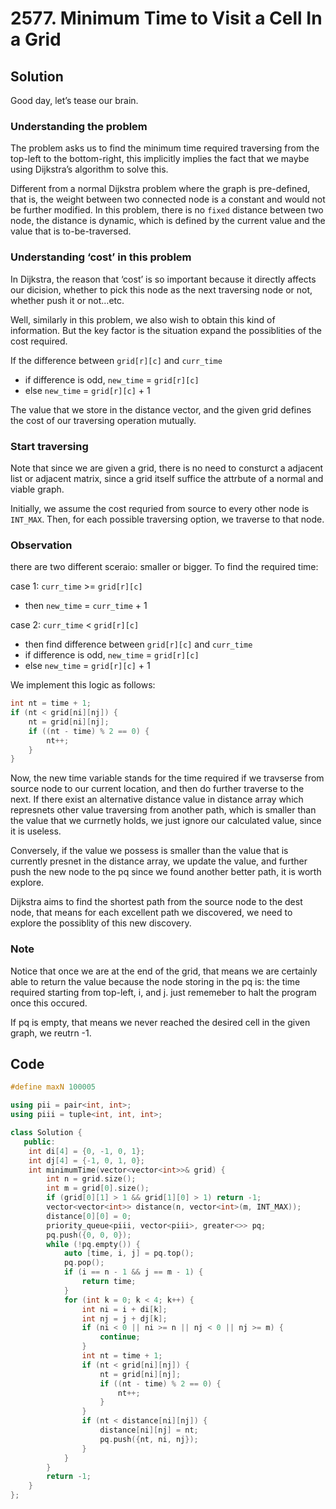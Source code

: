 # 2577. Minimum Time to Visit a Cell In a Grid

## Solution

Good day, let’s tease our brain.

### Understanding the problem

The problem asks us to find the minimum time required traversing from the top-left to the bottom-right, this implicitly implies the fact that we maybe using Dijkstra’s algorithm to solve this.

Different from a normal Dijkstra problem where the graph is pre-defined, that is, the weight between two connected node is a constant and would not be further modified. In this problem, there is no `fixed` distance between two node, the distance is dynamic, which is defined by the current value and the value that is to-be-traversed.

### Understanding ‘cost’ in this problem

In Dijkstra, the reason that ‘cost’ is so important because it directly affects our dicision, whether to pick this node as the next traversing node or not, whether push it or not…etc.

Well, similarly in this problem, we also wish to obtain this kind of information. But the key factor is the situation expand the possiblities of the cost required.

If the difference between `grid[r][c]` and `curr_time`

- if difference is odd, `new_time` = `grid[r][c]`
- else `new_time` = `grid[r][c]` + 1

The value that we store in the distance vector, and the given grid defines the cost of our traversing operation mutually.

### Start traversing

Note that since we are given a grid, there is no need to consturct a adjacent list or adjacent matrix, since a grid itself suffice the attrbute of a normal and viable graph.

Initially, we assume the cost requried from source to every other node is `INT_MAX`. Then, for each possible traversing option, we traverse to that node.

### Observation

there are two different sceraio: smaller or bigger. To find the required time:

case 1: `curr_time` >= `grid[r][c]`

- then `new_time` = `curr_time` + 1

case 2: `curr_time` < `grid[r][c]`

- then find difference between `grid[r][c]` and `curr_time`
- if difference is odd, `new_time` = `grid[r][c]`
- else `new_time` = `grid[r][c]` + 1

We implement this logic as follows:

```cpp
int nt = time + 1;
if (nt < grid[ni][nj]) {
    nt = grid[ni][nj];
    if ((nt - time) % 2 == 0) {
        nt++;
    }
}
```

Now, the new time variable stands for the time required if we travserse from source node to our current location, and then do further traverse to the next. If there exist an alternative distance value in distance array which represnets other value traversing from another path, which is smaller than the value that we currnetly holds, we just ignore our calculated value, since it is useless.

Conversely, if the value we possess is smaller than the value that is currently presnet in the distance array, we update the value, and further push the new node to the pq since we found another better path, it is worth explore.

Dijkstra aims to find the shortest path from the source node to the dest node, that means for each excellent path we discovered, we need to explore the possiblity of this new discovery.

### Note

Notice that once we are at the end of the grid, that means we are certainly able to return the value because the node storing in the pq is: the time required starting from top-left, i, and j. just rememeber to halt the program once this occured.

If pq is empty, that means we never reached the desired cell in the given graph, we reutrn -1.

## Code

```cpp
#define maxN 100005

using pii = pair<int, int>;
using piii = tuple<int, int, int>;

class Solution {
   public:
    int di[4] = {0, -1, 0, 1};
    int dj[4] = {-1, 0, 1, 0};
    int minimumTime(vector<vector<int>>& grid) {
        int n = grid.size();
        int m = grid[0].size();
        if (grid[0][1] > 1 && grid[1][0] > 1) return -1;
        vector<vector<int>> distance(n, vector<int>(m, INT_MAX));
        distance[0][0] = 0;
        priority_queue<piii, vector<piii>, greater<>> pq;
        pq.push({0, 0, 0});
        while (!pq.empty()) {
            auto [time, i, j] = pq.top();
            pq.pop();
            if (i == n - 1 && j == m - 1) {
                return time;
            }
            for (int k = 0; k < 4; k++) {
                int ni = i + di[k];
                int nj = j + dj[k];
                if (ni < 0 || ni >= n || nj < 0 || nj >= m) {
                    continue;
                }
                int nt = time + 1;
                if (nt < grid[ni][nj]) {
                    nt = grid[ni][nj];
                    if ((nt - time) % 2 == 0) {
                        nt++;
                    }
                }
                if (nt < distance[ni][nj]) {
                    distance[ni][nj] = nt;
                    pq.push({nt, ni, nj});
                }
            }
        }
        return -1;
    }
};
```
